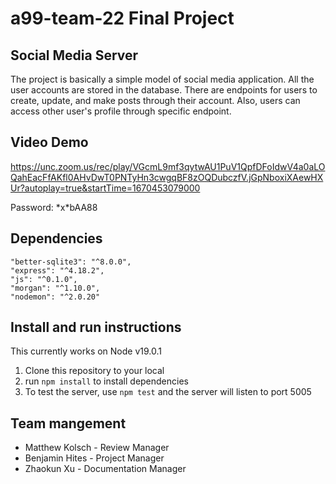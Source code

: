 # a99-team-22 Final Project

## Social Media Server

The project is basically a simple model of social media application. All
the user accounts are stored in the database. There are endpoints
for users to create, update, and make posts through their account.
Also, users can access other user's profile through specific
endpoint.

## Video Demo
https://unc.zoom.us/rec/play/VGcmL9mf3qytwAU1PuV1QpfDFoIdwV4a0aLOQahEacFfAKfl0AHvDwT0PNTyHn3cwgqBF8zOQDubczfV.jGpNboxiXAewHXUr?autoplay=true&startTime=1670453079000

Password: \*x\*bAA88

## Dependencies
```
"better-sqlite3": "^8.0.0",
"express": "^4.18.2",
"js": "^0.1.0",
"morgan": "^1.10.0",
"nodemon": "^2.0.20"
```

## Install and run instructions

This currently works on Node v19.0.1

1. Clone this repository to your local
2. run `npm install` to install dependencies 
3. To test the server, use `npm test` and the server will listen to port 5005

## Team mangement

- Matthew Kolsch - Review Manager
- Benjamin Hites - Project Manager
- Zhaokun Xu - Documentation Manager


